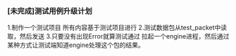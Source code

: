 ### [未完成]测试用例升级计划
1.制作一个测试项目 所有内容基于测试项目进行
2.测试数据包从test_packet中读取，然后发送
3.只要没有出现Error就算测试通过
拉起一个engine进程，然后通过某种方式让测试端知道engine处理这个包的结果。

